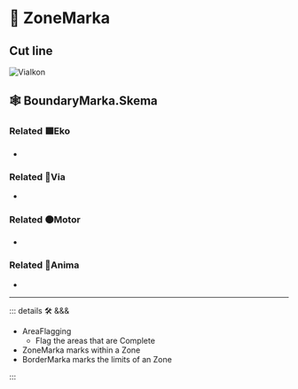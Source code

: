 # 🔻 <via>ZoneMarka</via>

## Cut line

![ViaIkon](/BetaIkon/Via_Ikon.png)

## 🕸 BoundaryMarka.Skema

### Related 🟩<ekos>Eko</ekos>

-

### Related 🔻<via>Via</via>

-

### Related 🟠<motor>Motor</motor>

-

### Related 💜<anima>Anima</anima>

-

---

<!-- =================================================== -->
<!-- =================================================== -->
<!-- =================================================== -->
<!-- =================================================== -->
<!-- =================================================== -->
::: details 🛠 <dev>&&&</dev>

- AreaFlagging
    - Flag the areas that are Complete
- ZoneMarka marks within a Zone
- BorderMarka marks the limits of an Zone

:::
